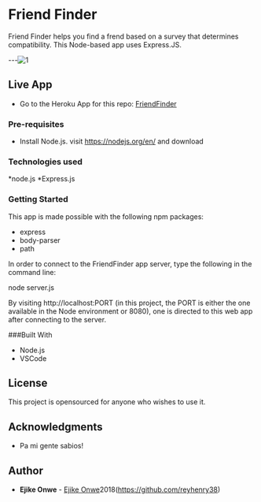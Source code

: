 # Friend Finder
Friend Finder helps you find a frend based on a survey that determines compatibility. This Node-based app uses Express.JS.

---![1](https://user-images.githubusercontent.com/31670361/39387842-ff485b16-4a49-11e8-9c1e-3e834b808a57.gif)

## Live App

* Go to the Heroku App for this repo: [FriendFinder](https://arcane-river-79461.herokuapp.com/)

### Pre-requisites

* Install Node.js. visit https://nodejs.org/en/ and download

### Technologies used

*node.js
*Express.js


### Getting Started
This app is made possible with the following npm packages:
* express
* body-parser
* path

In order to connect to the FriendFinder app server, type the following in the command line:

 node server.js

By visiting http://localhost:PORT (in this project, the PORT is either the one available in the Node environment or 8080), one is directed to this web app after connecting to the server.


###Built With
* Node.js
* VSCode 

## License

This project is opensourced for anyone who wishes to use it.

## Acknowledgments

* Pa mi gente sabios!

## Author
* **Ejike Onwe** - [Ejike Onwe](c)2018(https://github.com/reyhenry38)
